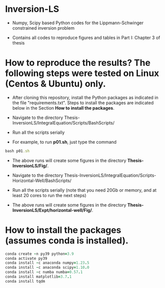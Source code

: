 # Inversion-LS

- Numpy, Scipy based Python codes for the Lippmann-Schwinger constrained inversion problem

- Contains all codes to reproduce figures and tables in Part I: Chapter 3 of thesis

# How to reproduce the results? The following steps were tested on Linux (Centos & Ubuntu) only.
- After cloning this repository, install the Python packages as indicated in the file "requirements.txt".
Steps to install the packages are indicated below in the Section **How to install the packages**.

- Navigate to the directory Thesis-InversionLS/IntegralEquation/Scripts/BashScripts/

- Run all the scripts serially

- For example, to run **p01.sh**, just type the command
```ruby
bash p01.sh
```

- The above runs will create some figures in the directory **Thesis-InversionLS/Fig/**.

- Navigate to the directory Thesis-InversionLS/IntegralEquation/Scripts-Horizontal-Well/BashScripts/

- Run all the scripts serially (note that you need 20Gb or memory, and at least 20 cores to run the next steps)

- The above runs will create some figures in the directory **Thesis-InversionLS/Expt/horizontal-well/Fig/**.


# How to install the packages (assumes conda is installed).

```ruby
conda create -n py39 python=3.9
conda activate py39
conda install -c anaconda numpy=1.23.5
conda install -c anaconda scipy=1.10.0
conda install -c numba numba=0.57.1
conda install matplotlib=3.7.1
conda install tqdm

```